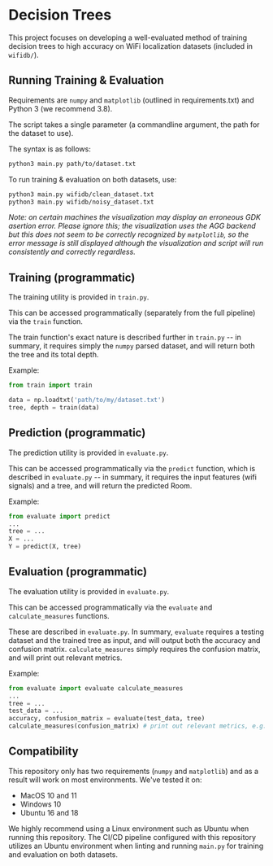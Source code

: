 # Decision Trees

This project focuses on developing a well-evaluated method of training decision trees to high accuracy on WiFi localization datasets (included in `wifidb/`).

## Running Training & Evaluation

Requirements are `numpy` and `matplotlib` (outlined in requirements.txt) and Python 3 (we recommend 3.8).

The script takes a single parameter (a commandline argument, the path for the dataset to use).

The syntax is as follows:
``` bash
python3 main.py path/to/dataset.txt
```

To run training & evaluation on both datasets, use:
``` bash
python3 main.py wifidb/clean_dataset.txt
python3 main.py wifidb/noisy_dataset.txt
```

_Note: on certain machines the visualization may display an erroneous GDK asertion error. Please ignore this; the visualization uses the AGG backend but this does not seem to be correctly recognized by `matplotlib`, so the error message is still displayed although the visualization and script will run consistently and correctly regardless._

## Training (programmatic)

The training utility is provided in `train.py`.

This can be accessed programmatically (separately from the full pipeline) via the `train` function.

The train function's exact nature is described further in `train.py` -- in summary, it requires simply the `numpy` parsed dataset, and will return both the tree and its total depth.

Example:
``` python
from train import train

data = np.loadtxt('path/to/my/dataset.txt')
tree, depth = train(data)
```

## Prediction (programmatic)

The prediction utility is provided in `evaluate.py`.

This can be accessed programmatically via the `predict` function, which is described in `evaluate.py` -- in summary, it requires the input features (wifi signals) and a tree, and will return the predicted Room.

Example:
``` python
from evaluate import predict
...
tree = ...
X = ...
Y = predict(X, tree)
```

## Evaluation (programmatic)

The evaluation utility is provided in `evaluate.py`.

This can be accessed programmatically via the `evaluate` and `calculate_measures` functions.

These are described in `evaluate.py`. In summary, `evaluate` requires a testing dataset and the trained tree as input, and will output both the accuracy and confusion matrix. `calculate_measures` simply requires the confusion matrix, and will print out relevant metrics.

Example:
``` python
from evaluate import evaluate calculate_measures
...
tree = ...
test_data = ...
accuracy, confusion_matrix = evaluate(test_data, tree)
calculate_measures(confusion_matrix) # print out relevant metrics, e.g. F1, recall, precision
```

## Compatibility

This repository only has two requirements (`numpy` and `matplotlib`) and as a result will work on most environments. We've tested it on:

- MacOS 10 and 11
- Windows 10
- Ubuntu 16 and 18

We highly recommend using a Linux environment such as Ubuntu when running this repository. The CI/CD pipeline configured with this repository utilizes an Ubuntu environment when linting and running `main.py` for training and evaluation on both datasets.
